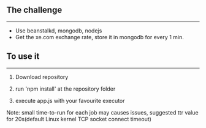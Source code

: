 ## The challenge
---

* Use beanstalkd, mongodb, nodejs
* Get the xe.com exchange rate, store it in mongodb for every 1 min.


## To use it
---
1. Download repository

2. run 'npm install' at the repository folder

3. execute app.js with your favourite executor

Note: small time-to-run for each job may causes issues, suggested ttr value for 20s(default Linux kernel TCP socket connect timeout)